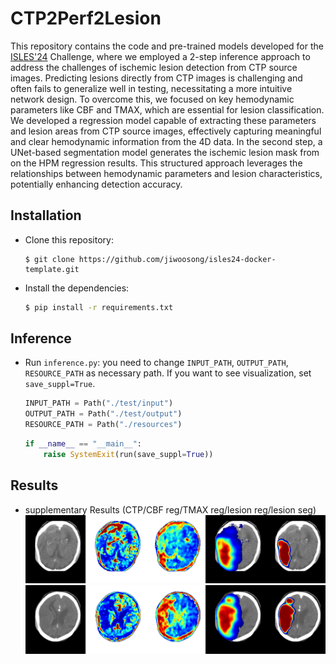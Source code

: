 # CTP2Perf2Lesion

This repository contains the code and pre-trained models developed for the [ISLES'24](https://isles-24.grand-challenge.org/) Challenge, where we employed a 2-step inference approach to address the challenges of ischemic lesion detection from CTP source images. 
Predicting lesions directly from CTP images is challenging and often fails to generalize well in testing, necessitating a more intuitive network design.
To overcome this, we focused on key hemodynamic parameters like CBF and TMAX, which are essential for lesion classification. 
We developed a regression model capable of extracting these parameters and lesion areas from CTP source images, effectively capturing meaningful and clear hemodynamic information from the 4D data. 
In the second step, a UNet-based segmentation model generates the ischemic lesion mask from on the HPM regression results. 
This structured approach leverages the relationships between hemodynamic parameters and lesion characteristics, potentially enhancing detection accuracy.



## Installation

* Clone this repository:
   ```
   $ git clone https://github.com/jiwoosong/isles24-docker-template.git
   ```

* Install the dependencies:
   ``` bash
   $ pip install -r requirements.txt
   ```

## Inference

* Run `inference.py`: you need to change  `INPUT_PATH`, `OUTPUT_PATH`, `RESOURCE_PATH` as necessary path. If you want to see visualization, set `save_suppl=True`.
   ```python
   INPUT_PATH = Path("./test/input")
   OUTPUT_PATH = Path("./test/output")
   RESOURCE_PATH = Path("./resources")
   ```
   ```python
   if __name__ == "__main__":
       raise SystemExit(run(save_suppl=True))
   ```
  
## Results

* supplementary Results (CTP/CBF reg/TMAX reg/lesion reg/lesion seg)
  <img src="/test/output/images/supplementary/0030.png">
  <img src="/test/output/images/supplementary/0040.png">
